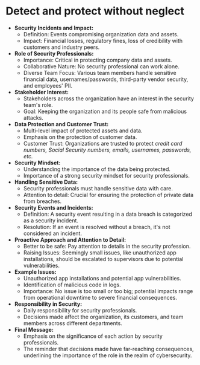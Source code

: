 # Detect and protect without neglect

- **Security Incidents and Impact:**
    - Definition: Events compromising organization data and assets.
    - Impact: Financial losses, regulatory fines, loss of credibility with customers and industry peers.
- **Role of Security Professionals:**
    - Importance: Critical in protecting company data and assets.
    - Collaborative Nature: No security professional can work alone.
    - Diverse Team Focus: Various team members handle sensitive financial data, usernames/passwords, third-party vendor security, and employees' PII.
- **Stakeholder Interest:**
    - Stakeholders across the organization have an interest in the security team's role.
    - Goal: Keeping the organization and its people safe from malicious attacks.
- **Data Protection and Customer Trust:**
    - Multi-level impact of protected assets and data.
    - Emphasis on the protection of customer data.
    - Customer Trust: Organizations are trusted to protect *credit card numbers, Social Security numbers, emails, usernames, passwords, etc.*
- **Security Mindset:**
    - Understanding the importance of the data being protected.
    - Importance of a strong security mindset for security professionals.
- **Handling Sensitive Data:**
    - Security professionals must handle sensitive data with care.
    - Attention to detail: Crucial for ensuring the protection of private data from breaches.
- **Security Events and Incidents:**
    - Definition: A security event resulting in a data breach is categorized as a security incident.
    - Resolution: If an event is resolved without a breach, it's not considered an incident.
- **Proactive Approach and Attention to Detail:**
    - Better to be safe: Pay attention to details in the security profession.
    - Raising Issues: Seemingly small issues, like unauthorized app installations, should be escalated to supervisors due to potential vulnerabilities.
- **Example Issues:**
    - Unauthorized app installations and potential app vulnerabilities.
    - Identification of malicious code in logs.
    - Importance: No issue is too small or too big; potential impacts range from operational downtime to severe financial consequences.
- **Responsibility in Security:**
    - Daily responsibility for security professionals.
    - Decisions made affect the organization, its customers, and team members across different departments.
- **Final Message:**
    - Emphasis on the significance of each action by security professionals.
    - The reminder that decisions made have far-reaching consequences, underlining the importance of the role in the realm of cybersecurity.